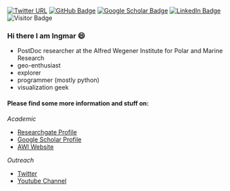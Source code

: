 [![Twitter URL](https://img.shields.io/twitter/follow/i_nitze?style=social)](https://twitter.com/intent/follow?screen_name=i_nitze)
[![GitHub Badge](https://img.shields.io/github/followers/initze?style=social)](https://github.com/initze?tab=followers)
[![Google Scholar Badge](https://img.shields.io/badge/Google-Scholar-lightgrey)](https://scholar.google.com/citations?user=efPKbzUAAAAJ)
[![LinkedIn Badge](https://img.shields.io/badge/My-LinkedIn-blue)](https://www.linkedin.com/in/ingmar-nitze-99508045)
![Visitor Badge](https://visitor-badge.laobi.icu/badge?page_id=initze.initze)
### Hi there I am Ingmar :smile:
* PostDoc researcher at the Alfred Wegener Institute for Polar and Marine Research
* geo-enthusiast 
* explorer
* programmer (mostly python)
* visualization geek

#### Please find some more information and stuff on:

*Academic*
- [Researchgate Profile](https://www.researchgate.net/profile/Ingmar-Nitze)
- [Google Scholar Profile](https://scholar.google.com/citations?user=efPKbzUAAAAJ)
- [AWI Website](https://www.awi.de/en/about-us/organisation/staff/single-view/ingmar-nitze.html)

*Outreach*
- [Twitter](https://twitter.com/i_nitze)
- [Youtube Channel](https://www.youtube.com/channel/UC_DIYSKU9J1zxPtfSYDGFxQ)

